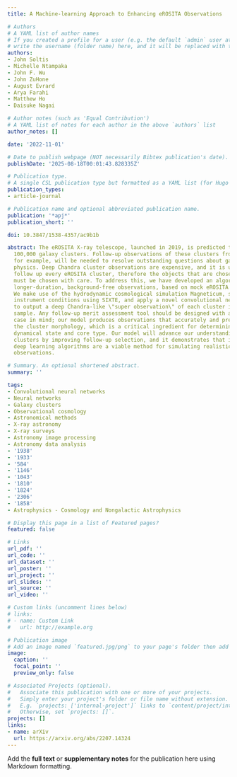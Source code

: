 ```yaml
---
title: A Machine-learning Approach to Enhancing eROSITA Observations

# Authors
# A YAML list of author names
# If you created a profile for a user (e.g. the default `admin` user at `content/authors/admin/`), 
# write the username (folder name) here, and it will be replaced with their full name and linked to their profile.
authors:
- John Soltis
- Michelle Ntampaka
- John F. Wu
- John ZuHone
- August Evrard
- Arya Farahi
- Matthew Ho
- Daisuke Nagai

# Author notes (such as 'Equal Contribution')
# A YAML list of notes for each author in the above `authors` list
author_notes: []

date: '2022-11-01'

# Date to publish webpage (NOT necessarily Bibtex publication's date).
publishDate: '2025-08-18T00:01:43.828335Z'

# Publication type.
# A single CSL publication type but formatted as a YAML list (for Hugo requirements).
publication_types:
- article-journal

# Publication name and optional abbreviated publication name.
publication: '*apj*'
publication_short: ''

doi: 10.3847/1538-4357/ac9b1b

abstract: The eROSITA X-ray telescope, launched in 2019, is predicted to observe roughly
  100,000 galaxy clusters. Follow-up observations of these clusters from Chandra,
  for example, will be needed to resolve outstanding questions about galaxy cluster
  physics. Deep Chandra cluster observations are expensive, and it is unfeasible to
  follow up every eROSITA cluster, therefore the objects that are chosen for follow-up
  must be chosen with care. To address this, we have developed an algorithm for predicting
  longer-duration, background-free observations, based on mock eROSITA observations.
  We make use of the hydrodynamic cosmological simulation Magneticum, simulate eROSITA
  instrument conditions using SIXTE, and apply a novel convolutional neural network
  to output a deep Chandra-like \"super observation\" of each cluster in our simulation
  sample. Any follow-up merit assessment tool should be designed with a specific use
  case in mind; our model produces observations that accurately and precisely reproduce
  the cluster morphology, which is a critical ingredient for determining a cluster's
  dynamical state and core type. Our model will advance our understanding of galaxy
  clusters by improving follow-up selection, and it demonstrates that image-to-image
  deep learning algorithms are a viable method for simulating realistic follow-up
  observations.

# Summary. An optional shortened abstract.
summary: ''

tags:
- Convolutional neural networks
- Neural networks
- Galaxy clusters
- Observational cosmology
- Astronomical methods
- X-ray astronomy
- X-ray surveys
- Astronomy image processing
- Astronomy data analysis
- '1938'
- '1933'
- '584'
- '1146'
- '1043'
- '1810'
- '1824'
- '2306'
- '1858'
- Astrophysics - Cosmology and Nongalactic Astrophysics

# Display this page in a list of Featured pages?
featured: false

# Links
url_pdf: ''
url_code: ''
url_dataset: ''
url_poster: ''
url_project: ''
url_slides: ''
url_source: ''
url_video: ''

# Custom links (uncomment lines below)
# links:
# - name: Custom Link
#   url: http://example.org

# Publication image
# Add an image named `featured.jpg/png` to your page's folder then add a caption below.
image:
  caption: ''
  focal_point: ''
  preview_only: false

# Associated Projects (optional).
#   Associate this publication with one or more of your projects.
#   Simply enter your project's folder or file name without extension.
#   E.g. `projects: ['internal-project']` links to `content/project/internal-project/index.md`.
#   Otherwise, set `projects: []`.
projects: []
links:
- name: arXiv
  url: https://arxiv.org/abs/2207.14324
---
```


Add the **full text** or **supplementary notes** for the publication here using Markdown formatting.
